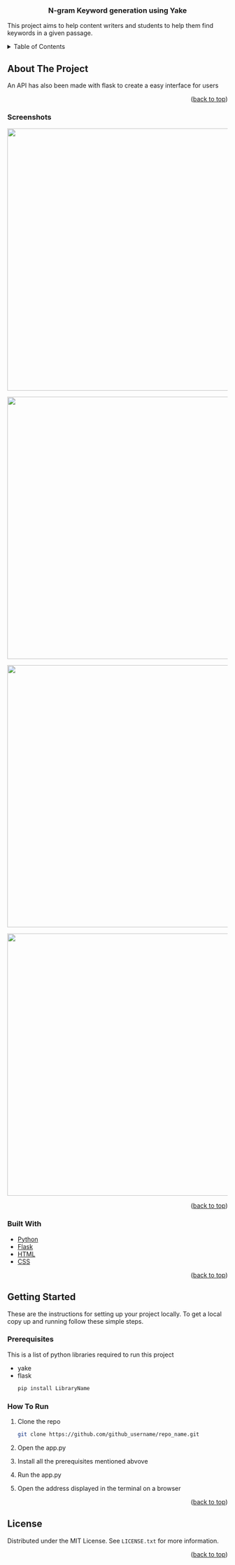 <div id="top"></div>

<h3 align="center">N-gram Keyword generation using Yake </h3>

  <p align="left">
 This project aims to help content writers and students to help them find keywords in a given passage.
    <br />
    </p>

</div>



<!-- TABLE OF CONTENTS -->
<details>
  <summary>Table of Contents</summary>
  <ol>
    <li>
      <a href="#about-the-project">About The Project</a>
      <ul>
        <li><a href="#screenshots">Screenshots</a></li>
        <li><a href="#built-with">Built With</a></li>
      </ul>
    </li>
    <li>
      <a href="#getting-started">Getting Started</a>
      <ul>
        <li><a href="#prerequisites">Prerequisites</a></li>
        <li><a href="#how-to-run">How To Run</a></li>
      </ul>
    </li>
    <li><a href="#license">License</a></li>
  </ol>
</details>



<!-- ABOUT THE PROJECT -->
## About The Project

An API has also been made with flask to create a easy interface for users<br>

<p align="right">(<a href="#top">back to top</a>)</p>

### Screenshots
<p align="center"><img src="https://user-images.githubusercontent.com/62510908/135958559-20611113-2fc2-4b8b-8d80-d4f992162e23.PNG" width="600px"></p>
<p align="center"><img src="https://user-images.githubusercontent.com/62510908/135958564-ddbb87f7-4dc8-4d78-be1f-096482a29d48.PNG" width="600px"></p>
<p align="center"><img src="https://user-images.githubusercontent.com/62510908/135958566-f4a38c33-6e9a-49bb-89a5-ff7bf80c044f.PNG" width="600px"></p>
<p align="center"><img src="https://user-images.githubusercontent.com/62510908/135958568-dc0e7ff6-49b4-40da-be3f-eb1feaec7394.PNG" width="600px"></p>

<p align="right">(<a href="#top">back to top</a>)</p>

### Built With

* [Python](https://python.org/)
* [Flask](https://flask.org/)
* [HTML](https://html.org/)
* [CSS](https://css.org/)

<p align="right">(<a href="#top">back to top</a>)</p>



<!-- GETTING STARTED -->
## Getting Started

These are the instructions for setting up your project locally.
To get a local copy up and running follow these simple steps.

### Prerequisites

This is a list of python libraries required to run this project
* yake
* flask
  ```sh
  pip install LibraryName
  ```

### How To Run

1. Clone the repo
    ```sh
   git clone https://github.com/github_username/repo_name.git
   ```
2. Open the app.py
   
3. Install all the prerequisites mentioned abvove

4. Run the app.py

5. Open the address displayed in the terminal on a browser
   
<p align="right">(<a href="#top">back to top</a>)</p>


## License

Distributed under the MIT License. See `LICENSE.txt` for more information.

<p align="right">(<a href="#top">back to top</a>)</p>
